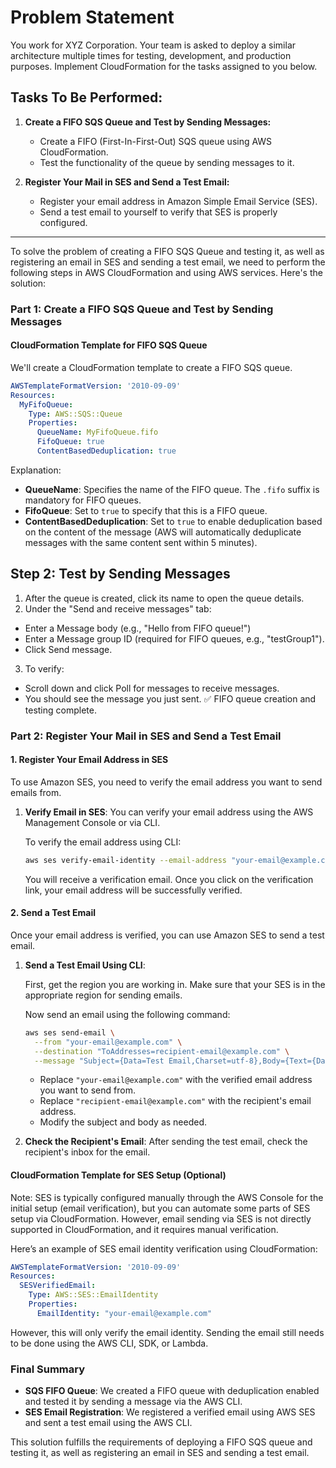 # Problem Statement

You work for XYZ Corporation. Your team is asked to deploy a similar architecture multiple times for testing, development, and production purposes. Implement CloudFormation for the tasks assigned to you below.

## Tasks To Be Performed:

1. **Create a FIFO SQS Queue and Test by Sending Messages:**
   - Create a FIFO (First-In-First-Out) SQS queue using AWS CloudFormation.
   - Test the functionality of the queue by sending messages to it.

2. **Register Your Mail in SES and Send a Test Email:**
   - Register your email address in Amazon Simple Email Service (SES).
   - Send a test email to yourself to verify that SES is properly configured.
--- 
To solve the problem of creating a FIFO SQS Queue and testing it, as well as registering an email in SES and sending a test email, we need to perform the following steps in AWS CloudFormation and using AWS services. Here's the solution:

### Part 1: Create a FIFO SQS Queue and Test by Sending Messages

#### CloudFormation Template for FIFO SQS Queue
We'll create a CloudFormation template to create a FIFO SQS queue.

```yaml
AWSTemplateFormatVersion: '2010-09-09'
Resources:
  MyFifoQueue:
    Type: AWS::SQS::Queue
    Properties:
      QueueName: MyFifoQueue.fifo
      FifoQueue: true
      ContentBasedDeduplication: true
```

Explanation:
- **QueueName**: Specifies the name of the FIFO queue. The `.fifo` suffix is mandatory for FIFO queues.
- **FifoQueue**: Set to `true` to specify that this is a FIFO queue.
- **ContentBasedDeduplication**: Set to `true` to enable deduplication based on the content of the message (AWS will automatically deduplicate messages with the same content sent within 5 minutes).

## Step 2: Test by Sending Messages
1. After the queue is created, click its name to open the queue details.
2. Under the "Send and receive messages" tab:
- Enter a Message body (e.g., "Hello from FIFO queue!")
- Enter a Message group ID (required for FIFO queues, e.g., "testGroup1").
- Click Send message.

3. To verify:
- Scroll down and click Poll for messages to receive messages.
- You should see the message you just sent.
✅ FIFO queue creation and testing complete.

### Part 2: Register Your Mail in SES and Send a Test Email

#### 1. Register Your Email Address in SES
To use Amazon SES, you need to verify the email address you want to send emails from.

1. **Verify Email in SES**:
   You can verify your email address using the AWS Management Console or via CLI.

   To verify the email address using CLI:
   ```bash
   aws ses verify-email-identity --email-address "your-email@example.com"
   ```

   You will receive a verification email. Once you click on the verification link, your email address will be successfully verified.

#### 2. Send a Test Email

Once your email address is verified, you can use Amazon SES to send a test email.

1. **Send a Test Email Using CLI**:

   First, get the region you are working in. Make sure that your SES is in the appropriate region for sending emails.

   Now send an email using the following command:

   ```bash
   aws ses send-email \
     --from "your-email@example.com" \
     --destination "ToAddresses=recipient-email@example.com" \
     --message "Subject={Data=Test Email,Charset=utf-8},Body={Text={Data=This is a test email sent via Amazon SES,Charset=utf-8}}"
   ```

   - Replace `"your-email@example.com"` with the verified email address you want to send from.
   - Replace `"recipient-email@example.com"` with the recipient's email address.
   - Modify the subject and body as needed.

2. **Check the Recipient's Email**:
   After sending the test email, check the recipient's inbox for the email.

#### CloudFormation Template for SES Setup (Optional)

Note: SES is typically configured manually through the AWS Console for the initial setup (email verification), but you can automate some parts of SES setup via CloudFormation. However, email sending via SES is not directly supported in CloudFormation, and it requires manual verification.

Here’s an example of SES email identity verification using CloudFormation:

```yaml
AWSTemplateFormatVersion: '2010-09-09'
Resources:
  SESVerifiedEmail:
    Type: AWS::SES::EmailIdentity
    Properties:
      EmailIdentity: "your-email@example.com"
```

However, this will only verify the email identity. Sending the email still needs to be done using the AWS CLI, SDK, or Lambda.

### Final Summary
- **SQS FIFO Queue**: We created a FIFO queue with deduplication enabled and tested it by sending a message via the AWS CLI.
- **SES Email Registration**: We registered a verified email using AWS SES and sent a test email using the AWS CLI.

This solution fulfills the requirements of deploying a FIFO SQS queue and testing it, as well as registering an email in SES and sending a test email.
